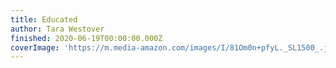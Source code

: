 ```yaml
---
title: Educated
author: Tara Westover
finished: 2020-06-19T00:00:00.000Z
coverImage: 'https://m.media-amazon.com/images/I/81Om0n+pfyL._SL1500_.jpg'
---
```

